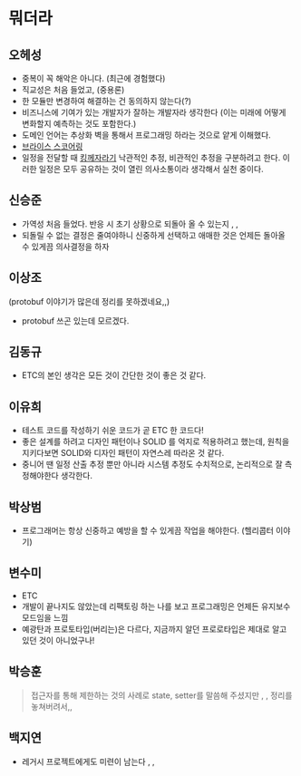 # 뭐더라

## 오헤성

- 중복이 꼭 해악은 아니다. (최근에 경험했다)
- 직교성은 처음 들었고, (중용론)
- 한 모듈만 변경하여 해결하는 건 동의하지 않는다(?)
- 비즈니스에 기여가 있는 개발자가 잘하는 개발자라 생각한다 (이는 미래에 어떻게 변화할지 예측하는 것도 포함한다.)
- 도메인 언어는 추상화 벽을 통해서 프로그래밍 하라는 것으로 얕게 이해했다.
- [브라이스 스코어링](https://kaseykaplan.medium.com/how-to-use-brice-scoring-to-solve-relevant-product-problems-42610fafc931)
- 일정을 전달할 때 [킹께자라기](https://product.kyobobook.co.kr/detail/S000001033071?utm_source=google&utm_medium=cpc&utm_campaign=googleSearch&gad_source=1&gclid=CjwKCAjwnqK1BhBvEiwAi7o0X1F7f7jMlD_Iw78c3ySdvaWFdHmnahzwyEUagn89WKs6XxHNWpsXnhoCwPYQAvD_BwE) 낙관적인 추정, 비관적인 추정을 구분하려고 한다. 이러한 일정은 모두 공유하는 것이 열린 의사소통이라 생각해서 실천 중이다.

## 신승준

- 가역성 처음 들었다. 반응 시 초기 상황으로 되돌아 올 수 있는지 , ,
- 되돌릴 수 없는 결정은 줄여야하니 신중하게 선택하고 애매한 것은 언제든 돌아올 수 있게끔 의사결정을 하자

## 이상조

(protobuf 이야기가 많은데 정리를 못하겠네요,,)

- protobuf 쓰곤 있는데 모르겠다.

## 김동규

- ETC의 본인 생각은 모든 것이 간단한 것이 좋은 것 같다.

## 이유희

- 테스트 코드를 작성하기 쉬운 코드가 곧 ETC 한 코드다!
- 좋은 설계를 하려고 디자인 패턴이나 SOLID 를 억지로 적용하려고 했는데, 원칙을 지키다보면 SOLID와 디자인 패턴이 자연스레 따라온 것 같다.
- 중니어 땐 일정 산출 추정 뿐만 아니라 시스템 추정도 수치적으로, 논리적으로 잘 측정해야한다 생각한다.

## 박상범

- 프로그래머는 항상 신중하고 예방을 할 수 있게끔 작업을 해야한다. (헬리콥터 이야기)

## 변수미

- ETC
- 개발이 끝나지도 않았는데 리팩토링 하는 나를 보고 프로그래밍은 언제든 유지보수 모드임을 느낌
- 예광탄과 프로토타입(버리는)은 다르다, 지금까지 알던 프로로타입은 제대로 알고 있던 것이 아니었구나!

## 박승훈

> 접근자를 통해 제한하는 것의 사례로 state, setter를 말씀해 주셨지만 , , 정리를 놓쳐버려서,,

## 백지연

- 레거시 프로젝트에게도 미련이 남는다 , ,
